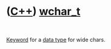 
 

 

 

 

 

([C++](Cpp.md)) [wchar\_t](CppWchar_t.md)
===========================================

 

[Keyword](CppKeyword.md) for a [data type](CppDataType.md) for wide
chars.

 

 

 

 

 

 

